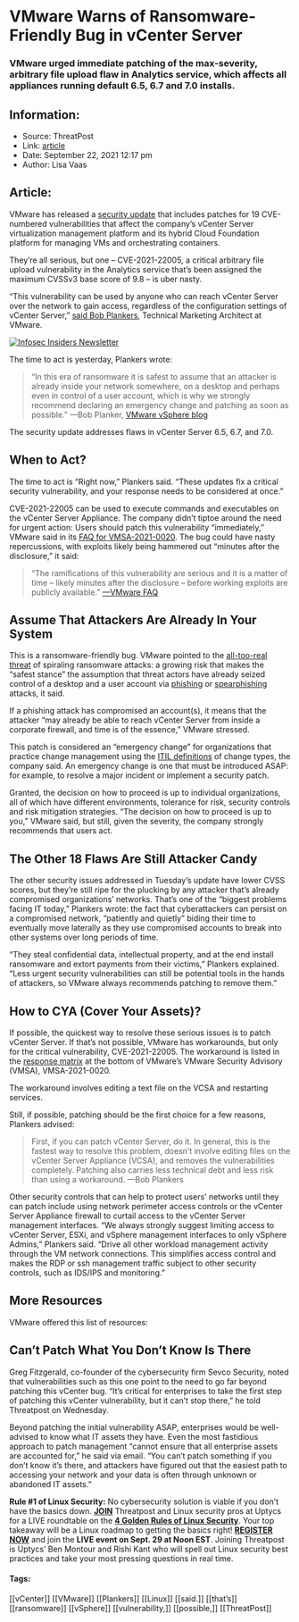 # VMware Warns of Ransomware-Friendly Bug in vCenter Server
### VMware urged immediate patching of the max-severity, arbitrary file upload flaw in Analytics service, which affects all appliances running default 6.5, 6.7 and 7.0 installs.

## Information:
+ Source: ThreatPost
+ Link: [article](https://kasperskycontenthub.com/threatpost-global/?p=174901)
+ Date: September 22, 2021  12:17 pm
+ Author: Lisa Vaas


## Article:
VMware has released a [security update](https://www.vmware.com/security/advisories/VMSA-2021-0020.html) that includes patches for 19 CVE-numbered vulnerabilities that affect the company’s vCenter Server virtualization management platform and its hybrid Cloud Foundation platform for managing VMs and orchestrating containers.


They’re all serious, but one – CVE-2021-22005, a critical arbitrary file upload vulnerability in the Analytics service that’s been assigned the maximum CVSSv3 base score of 9.8 – is uber nasty.


“This vulnerability can be used by anyone who can reach vCenter Server over the network to gain access, regardless of the configuration settings of vCenter Server,” [said Bob Plankers](https://blogs.vmware.com/vsphere/2021/09/vmsa-2021-0020-what-you-need-to-know.html), Technical Marketing Architect at VMware.


[![Infosec Insiders Newsletter](https://media.threatpost.com/wp-content/uploads/sites/103/2021/07/10165815/infosec_insiders_in_article_promo.png)](https://threatpost.com/infosec-insider-subscription-page/?utm_source=ART&utm_medium=ART&utm_campaign=InfosecInsiders_Newsletter_Promo/)


The time to act is yesterday, Plankers wrote:



> “In this era of ransomware it is safest to assume that an attacker is already inside your network somewhere, on a desktop and perhaps even in control of a user account, which is why we strongly recommend declaring an emergency change and patching as soon as possible.” —Bob Planker, [VMware vSphere blog](https://blogs.vmware.com/vsphere/2021/09/vmsa-2021-0020-what-you-need-to-know.html)
> 
> 


The security update addresses flaws in vCenter Server 6.5, 6.7, and 7.0.


When to Act?
------------


The time to act is “Right now,” Plankers said. “These updates fix a critical security vulnerability, and your response needs to be considered at once.”


CVE-2021-22005 can be used to execute commands and executables on the vCenter Server Appliance. The company didn’t tiptoe around the need for urgent action: Users should patch this vulnerability “immediately,” VMware said in its [FAQ for VMSA-2021-0020](https://core.vmware.com/vmsa-2021-0020-questions-answers-faq). The bug could have nasty repercussions, with exploits likely being hammered out “minutes after the disclosure,” it said:



> “The ramifications of this vulnerability are serious and it is a matter of time – likely minutes after the disclosure – before working exploits are publicly available.” [—VMware FAQ](https://core.vmware.com/vmsa-2021-0020-questions-answers-faq)
> 
> 


Assume That Attackers Are Already In Your System
------------------------------------------------


This is a ransomware-friendly bug. VMware pointed to the [all-too-real threat](https://threatpost.com/ransomware-volumes-record-highs-2021/168327/) of spiraling ransomware attacks: a growing risk that makes the “safest stance” the assumption that threat actors have already seized control of a desktop and a user account via [phishing](https://threatpost.com/hackers-deep-sea-phishing/174868/) or [spearphishing](https://threatpost.com/linkedin-spear-phishing-job-hunters/165240/) attacks, it said.


If a phishing attack has compromised an account(s), it means that the attacker “may already be able to reach vCenter Server from inside a corporate firewall, and time is of the essence,” VMware stressed.


This patch is considered an “emergency change” for organizations that practice change management using the [ITIL definitions](https://wiki.en.it-processmaps.com/index.php/Change_Management) of change types, the company said. An emergency change is one that must be introduced ASAP: for example, to resolve a major incident or implement a security patch.


Granted, the decision on how to proceed is up to individual organizations, all of which have different environments, tolerance for risk, security controls and risk mitigation strategies. “The decision on how to proceed is up to you,” VMware said, but still, given the severity, the company strongly recommends that users act.


The Other 18 Flaws Are Still Attacker Candy
-------------------------------------------


The other security issues addressed in Tuesday’s update have lower CVSS scores, but they’re still ripe for the plucking by any attacker that’s already compromised organizations’ networks. That’s one of the “biggest problems facing IT today,” Plankers wrote: the fact that cyberattackers can persist on a compromised network, “patiently and quietly” biding their time to eventually move laterally as they use compromised accounts to break into other systems over long periods of time.


“They steal confidential data, intellectual property, and at the end install ransomware and extort payments from their victims,” Plankers explained. “Less urgent security vulnerabilities can still be potential tools in the hands of attackers, so VMware always recommends patching to remove them.”


How to CYA (Cover Your Assets)?
-------------------------------


If possible, the quickest way to resolve these serious issues is to patch vCenter Server. If that’s not possible, VMware has workarounds, but only for the critical vulnerability, CVE-2021-22005. The workaround is listed in the [response matrix](https://www.vmware.com/security/advisories/VMSA-2021-0020.html) at the bottom of VMware’s VMware Security Advisory (VMSA), VMSA-2021-0020.


The workaround involves editing a text file on the VCSA and restarting services.


Still, if possible, patching should be the first choice for a few reasons, Plankers advised:



> First, if you can patch vCenter Server, do it. In general, this is the fastest way to resolve this problem, doesn’t involve editing files on the vCenter Server Appliance (VCSA), and removes the vulnerabilities completely. Patching also carries less technical debt and less risk than using a workaround. —Bob Plankers
> 
> 


Other security controls that can help to protect users’ networks until they can patch include using network perimeter access controls or the vCenter Server Appliance firewall to curtail access to the vCenter Server management interfaces. “We always strongly suggest limiting access to vCenter Server, ESXi, and vSphere management interfaces to only vSphere Admins,” Plankers said. “Drive all other workload management activity through the VM network connections. This simplifies access control and makes the RDP or ssh management traffic subject to other security controls, such as IDS/IPS and monitoring.”


More Resources
--------------


VMware offered this list of resources:


Can’t Patch What You Don’t Know Is There
----------------------------------------


Greg Fitzgerald, co-founder of the cybersecurity firm Sevco Security, noted that vulnerabilities such as this one point to the need to go far beyond patching this vCenter bug. “It’s critical for enterprises to take the first step of patching this vCenter vulnerability, but it can’t stop there,” he told Threatpost on Wednesday.


Beyond patching the initial vulnerability ASAP, enterprises would be well-advised to know what IT assets they have. Even the most fastidious approach to patch management “cannot ensure that all enterprise assets are accounted for,” he said via email. “You can’t patch something if you don’t know it’s there, and attackers have figured out that the easiest path to accessing your network and your data is often through unknown or abandoned IT assets.”


**Rule #1 of Linux Security:** No cybersecurity solution is viable if you don’t have the basics down. [**JOIN**](https://threatpost.com/webinars/4-golden-rules-linux-security/?utm_source=ART&utm_medium=ART&utm_campaign=September_Uptycs_Webinar) Threatpost and Linux security pros at Uptycs for a LIVE roundtable on the [**4 Golden Rules of Linux Security**](https://threatpost.com/webinars/4-golden-rules-linux-security/?utm_source=ART&utm_medium=ART&utm_campaign=September_Uptycs_Webinar). Your top takeaway will be a Linux roadmap to getting the basics right! [**REGISTER NOW**](https://threatpost.com/webinars/4-golden-rules-linux-security/?utm_source=ART&utm_medium=ART&utm_campaign=September_Uptycs_Webinar) and join the **LIVE event on Sept. 29 at Noon EST**. Joining Threatpost is Uptycs’ Ben Montour and Rishi Kant who will spell out Linux security best practices and take your most pressing questions in real time.




#### Tags:
[[vCenter]] [[VMware]] [[Plankers]] [[Linux]] [[said.]] [[that’s]] [[ransomware]] [[vSphere]] [[vulnerability,]] [[possible,]] [[ThreatPost]]
